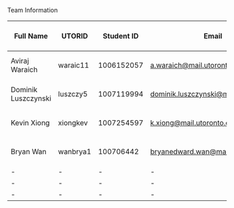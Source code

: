 Team Information

| Full Name | UTORID | Student ID | Email | Best Way to Contact | Discord Username |
| - | - | - | - | - | - |
| Aviraj Waraich | waraic11 | 1006152057 | a.waraich@mail.utoronto.ca | 905-921-7409 | ThaExec#6187 |
| Dominik Luszczynski | luszczy5 | 1007119994 | dominik.luszczynski@mail.utoronto.ca | 647-545-5132 | GOD#1453 |
| Kevin Xiong | xiongkev | 1007254597 | k.xiong@mail.utoronto.ca | 416-560-8896 | this is agony#3530 |
| Bryan Wan | wanbrya1 | 100706442 | bryanedward.wan@mail.utoronto.ca | 437-983-0393 | bew#5098 |
| - | - | - | - | - | - |
| - | - | - | - | - | - |
| - | - | - | - | - | - |
